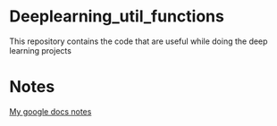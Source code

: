 # Deeplearning_util_functions
This repository contains the code that are useful while doing the deep learning projects

# Notes
[My google docs notes](https://docs.google.com/document/d/1QQXcaS8maeHgprUGNH6gzdEs2qg_oCgBvkbSv1fSQzQ/edit?usp=sharing)